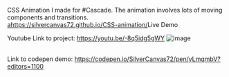 CSS Animation I made for #Cascade. 
The animation involves lots of moving components and transitions.
<br/>
<ahttps://silvercanvas72.github.io/CSS-animation/>Live Demo</a>


Youtube Link to project:
<a href="https://youtu.be/-8q5idg5gWY">https://youtu.be/-8q5idg5gWY</a>
![image](https://github.com/user-attachments/assets/71bf826f-57d8-490f-a249-3fc7df8a2104)

<br/>
Link to codepen demo: 
<a href="https://codepen.io/SilverCanvas72/pen/yLmqmbV?editors=1100">https://codepen.io/SilverCanvas72/pen/yLmqmbV?editors=1100</a>
